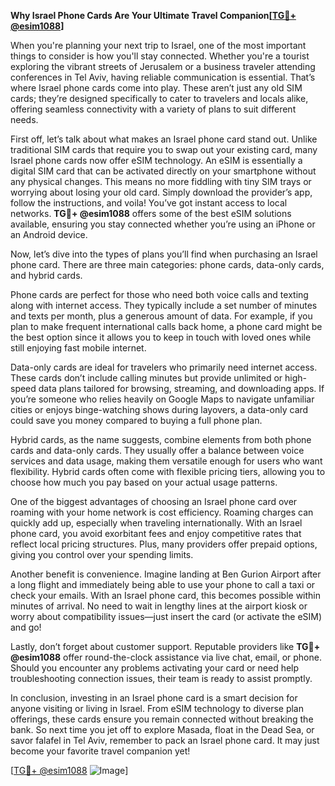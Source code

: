 **Why Israel Phone Cards Are Your Ultimate Travel Companion[[TG💪+ @esim1088](https://t.me/s/esim1088)]**

When you're planning your next trip to Israel, one of the most important things to consider is how you'll stay connected. Whether you're a tourist exploring the vibrant streets of Jerusalem or a business traveler attending conferences in Tel Aviv, having reliable communication is essential. That’s where Israel phone cards come into play. These aren’t just any old SIM cards; they’re designed specifically to cater to travelers and locals alike, offering seamless connectivity with a variety of plans to suit different needs.

First off, let’s talk about what makes an Israel phone card stand out. Unlike traditional SIM cards that require you to swap out your existing card, many Israel phone cards now offer eSIM technology. An eSIM is essentially a digital SIM card that can be activated directly on your smartphone without any physical changes. This means no more fiddling with tiny SIM trays or worrying about losing your old card. Simply download the provider’s app, follow the instructions, and voila! You’ve got instant access to local networks. **TG💪+ @esim1088** offers some of the best eSIM solutions available, ensuring you stay connected whether you’re using an iPhone or an Android device.

Now, let’s dive into the types of plans you’ll find when purchasing an Israel phone card. There are three main categories: phone cards, data-only cards, and hybrid cards. 

Phone cards are perfect for those who need both voice calls and texting along with internet access. They typically include a set number of minutes and texts per month, plus a generous amount of data. For example, if you plan to make frequent international calls back home, a phone card might be the best option since it allows you to keep in touch with loved ones while still enjoying fast mobile internet.

Data-only cards are ideal for travelers who primarily need internet access. These cards don’t include calling minutes but provide unlimited or high-speed data plans tailored for browsing, streaming, and downloading apps. If you’re someone who relies heavily on Google Maps to navigate unfamiliar cities or enjoys binge-watching shows during layovers, a data-only card could save you money compared to buying a full phone plan.

Hybrid cards, as the name suggests, combine elements from both phone cards and data-only cards. They usually offer a balance between voice services and data usage, making them versatile enough for users who want flexibility. Hybrid cards often come with flexible pricing tiers, allowing you to choose how much you pay based on your actual usage patterns.

One of the biggest advantages of choosing an Israel phone card over roaming with your home network is cost efficiency. Roaming charges can quickly add up, especially when traveling internationally. With an Israel phone card, you avoid exorbitant fees and enjoy competitive rates that reflect local pricing structures. Plus, many providers offer prepaid options, giving you control over your spending limits.

Another benefit is convenience. Imagine landing at Ben Gurion Airport after a long flight and immediately being able to use your phone to call a taxi or check your emails. With an Israel phone card, this becomes possible within minutes of arrival. No need to wait in lengthy lines at the airport kiosk or worry about compatibility issues—just insert the card (or activate the eSIM) and go!

Lastly, don’t forget about customer support. Reputable providers like **TG💪+ @esim1088** offer round-the-clock assistance via live chat, email, or phone. Should you encounter any problems activating your card or need help troubleshooting connection issues, their team is ready to assist promptly.

In conclusion, investing in an Israel phone card is a smart decision for anyone visiting or living in Israel. From eSIM technology to diverse plan offerings, these cards ensure you remain connected without breaking the bank. So next time you jet off to explore Masada, float in the Dead Sea, or savor falafel in Tel Aviv, remember to pack an Israel phone card. It may just become your favorite travel companion yet!

[[TG💪+ @esim1088](https://t.me/s/esim1088) ![Image](https://i.postimg.cc/Y0z9fWf4/image.png)]
